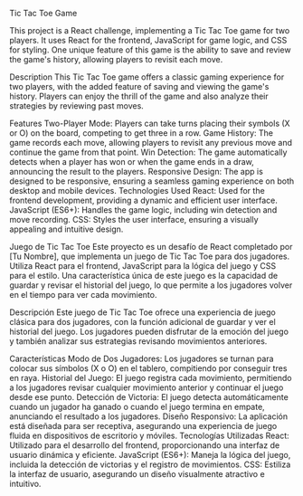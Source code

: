 Tic Tac Toe Game


This project is a React challenge, implementing a Tic Tac Toe game for two players. It uses React for the frontend, JavaScript for game logic, and CSS for styling. One unique feature of this game is the ability to save and review the game's history, allowing players to revisit each move.

Description
This Tic Tac Toe game offers a classic gaming experience for two players, with the added feature of saving and viewing the game's history. Players can enjoy the thrill of the game and also analyze their strategies by reviewing past moves.

Features
Two-Player Mode: Players can take turns placing their symbols (X or O) on the board, competing to get three in a row.
Game History: The game records each move, allowing players to revisit any previous move and continue the game from that point.
Win Detection: The game automatically detects when a player has won or when the game ends in a draw, announcing the result to the players.
Responsive Design: The app is designed to be responsive, ensuring a seamless gaming experience on both desktop and mobile devices.
Technologies Used
React: Used for the frontend development, providing a dynamic and efficient user interface.
JavaScript (ES6+): Handles the game logic, including win detection and move recording.
CSS: Styles the user interface, ensuring a visually appealing and intuitive design.

Juego de Tic Tac Toe 
Este proyecto es un desafío de React completado por [Tu Nombre], que implementa un juego de Tic Tac Toe para dos jugadores. Utiliza React para el frontend, JavaScript para la lógica del juego y CSS para el estilo. Una característica única de este juego es la capacidad de guardar y revisar el historial del juego, lo que permite a los jugadores volver en el tiempo para ver cada movimiento.

Descripción
Este juego de Tic Tac Toe ofrece una experiencia de juego clásica para dos jugadores, con la función adicional de guardar y ver el historial del juego. Los jugadores pueden disfrutar de la emoción del juego y también analizar sus estrategias revisando movimientos anteriores.

Características
Modo de Dos Jugadores: Los jugadores se turnan para colocar sus símbolos (X o O) en el tablero, compitiendo por conseguir tres en raya.
Historial del Juego: El juego registra cada movimiento, permitiendo a los jugadores revisar cualquier movimiento anterior y continuar el juego desde ese punto.
Detección de Victoria: El juego detecta automáticamente cuando un jugador ha ganado o cuando el juego termina en empate, anunciando el resultado a los jugadores.
Diseño Responsivo: La aplicación está diseñada para ser receptiva, asegurando una experiencia de juego fluida en dispositivos de escritorio y móviles.
Tecnologías Utilizadas
React: Utilizado para el desarrollo del frontend, proporcionando una interfaz de usuario dinámica y eficiente.
JavaScript (ES6+): Maneja la lógica del juego, incluida la detección de victorias y el registro de movimientos.
CSS: Estiliza la interfaz de usuario, asegurando un diseño visualmente atractivo e intuitivo.
